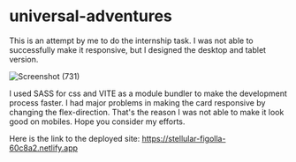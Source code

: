# universal-adventures

This is an attempt by me to do the internship task. I was not able to successfully make it responsive, but I designed the desktop and tablet version. 

![Screenshot (731)](https://github.com/JaySingh23/universal-adventures/assets/64877729/bb94c50a-3c97-48f0-b58f-77597ec19bdf)

I used SASS for css and VITE as a module bundler to make the development process faster. I had major problems in making the card responsive by changing the flex-direction. That's the reason I was not able to make it look good on mobiles. Hope you consider my efforts. 

Here is the link to the deployed site: https://stellular-figolla-60c8a2.netlify.app
